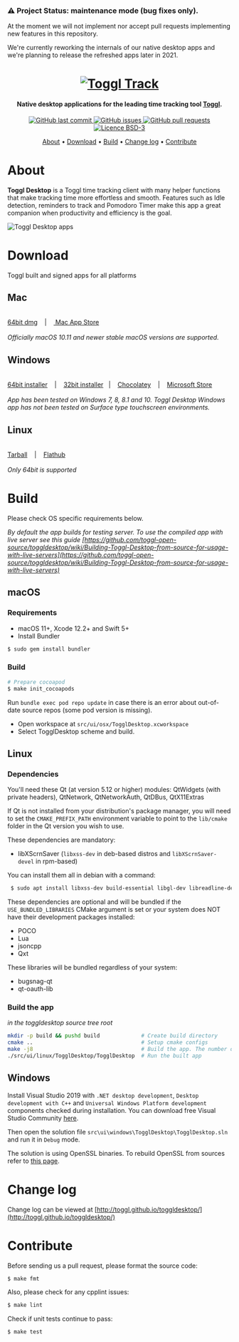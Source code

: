 ### ⚠️ Project Status: maintenance mode (bug fixes only).

At the moment we will not implement nor accept pull requests implementing new features in this repository.

We're currently reworking the internals of our native desktop apps and we're planning to release the refreshed apps later in 2021.

<h1 align="center">
  <a href="https://toggl.com"><img src="https://raw.githubusercontent.com/toggl-open-source/toggldesktop/gh-pages/assets/toggl-track-wide.png" alt="Toggl Track"></a>
</h1>

<h4 align="center">Native desktop applications for the leading time tracking tool <a href="https://toggl.com" target="_blank">Toggl</a>.</h4>

<p align="center">
    <a href="https://github.com/toggl-open-source/toggldesktop/commits/master">
    <img src="https://img.shields.io/github/last-commit/toggl-open-source/toggldesktop.svg?style=flat&logo=github&logoColor=white"
         alt="GitHub last commit">
    <a href="https://github.com/toggl/toggldesktop/issues">
    <img src="https://img.shields.io/github/issues-raw/toggl-open-source/toggldesktop.svg?style=flat&logo=github&logoColor=white"
         alt="GitHub issues">
    <a href="https://github.com/toggl/toggldesktop/pulls">
    <img src="https://img.shields.io/github/issues-pr-raw/toggl-open-source/toggldesktop.svg?style=flat&logo=github&logoColor=white"
         alt="GitHub pull requests">
    <img src="https://img.shields.io/badge/licence-BSD--3-green"
         alt="Licence BSD-3">
</p>

<p align="center">
  <a href="#about">About</a> •
  <a href="#download">Download</a> •
  <a href="#build">Build</a> •
  <a href="#change-log">Change log</a> •
  <a href="#contribute">Contribute</a>
</p>

# About

  **Toggl Desktop** is a Toggl time tracking client with many helper functions that make tracking time more effortless and smooth. Features such as Idle detection, reminders to track and Pomodoro Timer make this app a great companion when productivity and efficiency is the goal.

<img src="https://user-images.githubusercontent.com/842229/63856838-3a869580-c9ab-11e9-9e36-7db23059ce29.png"
         alt="Toggl Desktop apps">

# Download

Toggl built and signed apps for all platforms

## Mac

<br>
<a href="https://toggl.github.io/toggldesktop/download/macos-stable/">64bit dmg</a>&nbsp;&nbsp;&nbsp;&nbsp;|&nbsp;&nbsp;&nbsp;&nbsp;<a href='https://itunes.apple.com/ee/app/toggl-desktop/id957734279?mt=12'>
  Mac App Store</a>
<br/>
<br/>
<i>Officially macOS 10.11 and newer stable macOS versions are supported.</i>

## Windows

<br/>
<a href="https://toggl.github.io/toggldesktop/download/windows64-stable/">64bit installer</a>&nbsp;&nbsp;&nbsp;&nbsp;|&nbsp;&nbsp;&nbsp;&nbsp;<a href="https://toggl.github.io/toggldesktop/download/windows-stable/">32bit installer</a>&nbsp;&nbsp;&nbsp;|&nbsp;&nbsp;&nbsp;&nbsp;<a href="https://chocolatey.org/packages/toggl">Chocolatey</a>&nbsp;&nbsp;&nbsp;&nbsp;|&nbsp;&nbsp;&nbsp;&nbsp;<a href='//www.microsoft.com/store/apps/9nk3rf9nbjnp?cid=storebadge&ocid=badge'>Microsoft Store</a>
<br/>
<br/>
<i>App has been tested on Windows 7, 8, 8.1 and 10. Toggl Desktop Windows app has not been tested on Surface type touchscreen environments.</i>

## Linux

<br>
<a href="https://toggl.github.io/toggldesktop/download/linux_tar.gz-stable/">Tarball</a>&nbsp;&nbsp;&nbsp;&nbsp;|&nbsp;&nbsp;&nbsp;&nbsp;<a href='https://flathub.org/apps/details/com.toggl.TogglDesktop'>Flathub</a>&nbsp;&nbsp;&nbsp;&nbsp;
<br/>
<br/>
<i>Only 64bit is supported</i>

# Build

Please check OS specific requirements below.

_By default the app builds for testing server. To use the compiled app with live server see this guide [https://github.com/toggl-open-source/toggldesktop/wiki/Building-Toggl-Desktop-from-source-for-usage-with-live-servers](https://github.com/toggl-open-source/toggldesktop/wiki/Building-Toggl-Desktop-from-source-for-usage-with-live-servers)_

## macOS
### Requirements
- macOS 11+, Xcode 12.2+ and Swift 5+
- Install Bundler
```bash
$ sudo gem install bundler
```

### Build
```bash
# Prepare cocoapod
$ make init_cocoapods
```
Run `bundle exec pod repo update` in case there is an error about out-of-date source repos (some pod version is missing).

- Open workspace at `src/ui/osx/TogglDesktop.xcworkspace`
- Select TogglDesktop scheme and build.

## Linux

### Dependencies

You'll need these Qt (at version 5.12 or higher) modules: QtWidgets (with private headers), QtNetwork, QtNetworkAuth, QtDBus, QtX11Extras

If Qt is not installed from your distribution's package manager, you will need to set the `CMAKE_PREFIX_PATH` environment variable to point to the `lib/cmake` folder in the Qt version you wish to use.

These dependencies are mandatory:
 * libXScrnSaver (`libxss-dev` in deb-based distros and `libXScrnSaver-devel` in rpm-based)

 You can install them all in debian with a command:
```bash
 $ sudo apt install libxss-dev build-essential libgl-dev libreadline-dev

 ```
 
These dependencies are optional and will be bundled if the `USE_BUNDLED_LIBRARIES` CMake argument is set or your system does NOT have their development packages installed:
 * POCO
 * Lua
 * jsoncpp
 * Qxt

These libraries will be bundled regardless of your system:
 * bugsnag-qt
 * qt-oauth-lib

### Build the app

*in the toggldesktop source tree root*
```bash
mkdir -p build && pushd build             # Create build directory
cmake ..                                  # Setup cmake configs
make -j8                                  # Build the app. The number defines the count of parallel jobs (number of your CPU cores is a good value for that)
./src/ui/linux/TogglDesktop/TogglDesktop  # Run the built app
```

## Windows

Install Visual Studio 2019 with `.NET desktop development`, `Desktop development with C++` and `Universal Windows Platform development` components checked during installation. You can download free Visual Studio Community [here](https://visualstudio.microsoft.com/vs/community/).

Then open the solution file `src\ui\windows\TogglDesktop\TogglDesktop.sln` and run it in `Debug` mode.

The solution is using OpenSSL binaries. To rebuild OpenSSL from sources refer to [this page](docs/win/build-openSSL.md).


# Change log

Change log can be viewed at [http://toggl.github.io/toggldesktop/](http://toggl.github.io/toggldesktop/)

# Contribute

Before sending us a pull request, please format the source code:

```bash
$ make fmt
```

Also, please check for any cpplint issues:

```bash
$ make lint
```

Check if unit tests continue to pass:

```bash
$ make test
```

